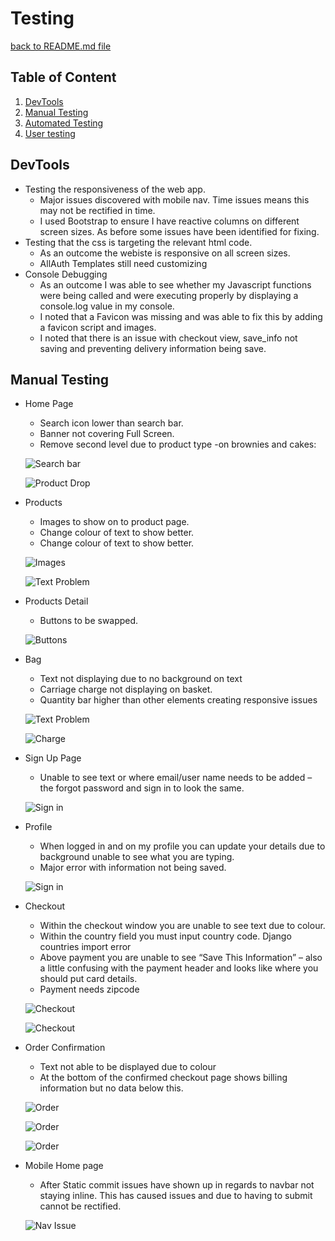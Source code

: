 # Testing

[back to README.md file](https://github.com/leeton1412/mile-stone/master/README.md)

## Table of Content

1. [DevTools](#devtools)
2. [Manual Testing](#manual-testing)
3. [Automated Testing](#automated-testing)
4. [User testing](#user-testing)




## DevTools

* Testing the responsiveness of the web app.
    * Major issues discovered with mobile nav. Time issues means this may not be rectified in time.
    * I used Bootstrap to ensure I have reactive columns on different screen sizes. As before some issues have been identified for fixing.
* Testing that the css is targeting the relevant html code.
    * As an outcome the webiste is responsive on all screen sizes.
    * AllAuth Templates still need customizing 
* Console Debugging
    * As an outcome I was able to see whether my Javascript functions were being called and were executing properly by displaying a console.log value in my console.
    * I noted that a Favicon was missing and was able to fix this by adding a favicon script and images. 
    * I noted that there is an issue with checkout view, save_info not saving and preventing delivery information being save.


## Manual Testing

* Home Page
   * Search icon lower than search bar.
   * Banner not covering Full Screen.
   * Remove second level due to product type -on brownies and cakes:

   ![Search bar](https://github.com/leeton1412/mile-stone/blob/master/documentaion/testing/images/Banner_image.png)<br>


   ![Product Drop](https://github.com/leeton1412/mile-stone/blob/master/documentaion/testing/images/Product_drop.png)

* Products
    * Images to show on to product page.
    * Change colour of text to show better.
    * Change colour of text to show better.

    ![Images](https://github.com/leeton1412/mile-stone/blob/master/documentaion/testing/images/Products_with_images_missing.png)<br>


    ![Text Problem](https://github.com/leeton1412/mile-stone/blob/master/documentaion/testing/images/Text_not_showing.png)


* Products Detail
    * Buttons to be swapped. 

    ![Buttons](https://github.com/leeton1412/mile-stone/blob/master/documentaion/testing/images/Buttons_to_be_swapped.png)

* Bag
    * Text not displaying due to no background on text
    * Carriage charge not displaying on basket.
    * Quantity bar higher than other elements creating responsive issues

    ![Text Problem](https://github.com/leeton1412/mile-stone/blob/master/documentaion/testing/images/Text_not_showing_in_basket.png)<br>


    ![Charge](https://github.com/leeton1412/mile-stone/blob/master/documentaion/testing/images/Carrier_charge_on_basket.png)

* Sign Up Page 
    * Unable to see text or where email/user name needs to be added – the forgot password and sign in to look the same.

    ![Sign in](https://github.com/leeton1412/mile-stone/blob/master/documentaion/testing/images/sign_in_page.png)

* Profile 
    * When logged in and on my profile you can update your details due to background unable to see what you are typing.
    * Major error with information not being saved.

    ![Sign in](https://github.com/leeton1412/mile-stone/blob/master/documentaion/testing/images/My_Profile.png)

* Checkout 
    * Within the checkout window you are unable to see text due to colour.
    * Within the country field you must input country code. Django countries import error 
    * Above payment you are unable to see “Save This Information” – also a little confusing with the payment header and looks like where you should put card details.
    * Payment needs zipcode

    ![Checkout](https://github.com/leeton1412/mile-stone/blob/master/documentaion/testing/images/Check_out_window.png)<br>


    ![Checkout](https://github.com/leeton1412/mile-stone/blob/master/documentaion/testing/images/PaymentOnCheckout.png) 

* Order Confirmation
    * Text not able to be displayed due to colour
    * At the bottom of the confirmed checkout page shows billing information but no data below this.

    ![Order](https://github.com/leeton1412/mile-stone/blob/master/documentaion/testing/images/PaymentOnCheckout.png)<br>


    ![Order](https://github.com/leeton1412/mile-stone/blob/master/documentaion/testing/images/ConfirmedOrderPageMarginIssue.png)<br>


    ![Order](https://github.com/leeton1412/mile-stone/blob/master/documentaion/testing/images/ConfirmedOrderPageBillingInformationNoData.png)

* Mobile Home page
    * After Static commit issues have shown up in regards to navbar not staying inline. This has caused issues and due to having to submit cannot be rectified.

    ![Nav Issue](https://github.com/leeton1412/mile-stone/blob/master/documentaion/testing/images/MobileViewHomepage.png)



















   